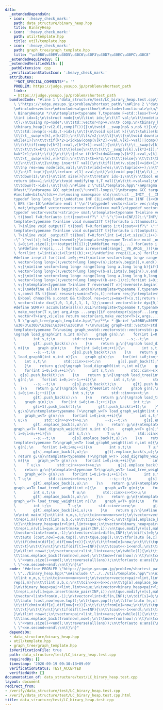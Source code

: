 ```yaml
---
data:
  _extendedDependsOn:
  - icon: ':heavy_check_mark:'
    path: data_structure/binary_heap.hpp
    title: BinaryHeap
  - icon: ':heavy_check_mark:'
    path: util/template.hpp
    title: util/template.hpp
  - icon: ':heavy_check_mark:'
    path: graph_tree/graph_template.hpp
    title: "\u30B0\u30E9\u30D5\u30C6\u30F3\u30D7\u30EC\u30FC\u30C8"
  _extendedRequiredBy: []
  _extendedVerifiedWith: []
  _pathExtension: cpp
  _verificationStatusIcon: ':heavy_check_mark:'
  attributes:
    '*NOT_SPECIAL_COMMENTS*': ''
    PROBLEM: https://judge.yosupo.jp/problem/shortest_path
    links:
    - https://judge.yosupo.jp/problem/shortest_path
  bundledCode: "#line 1 \"data_structure/test/LC_birary_heap.test.cpp\"\n#define PROBLEM\
    \ \"https://judge.yosupo.jp/problem/shortest_path\"\n#line 2 \"data_structure/binary_heap.hpp\"\
    \n#include<vector>\n#include<algorithm>\n#include<functional>\n\n/**\n * @brief\
    \ BinaryHeap\n */\n\ntemplate<typename T,typename F=std::less<T>>\nstruct binary_heap{\n\
    \tint idx=1;\n\tstruct node{\n\t\tint idx;\n\t\tT val;\n\t\tnode(int idx,T val):idx(idx),val(val){}\n\
    \t};\n\tusing np=node*;\n\tstd::vector<np>v;\n\tF comp;\n\tbinary_heap(F comp):v(2,0),comp(comp){}\n\
    \tbinary_heap():v(2,0),comp(F()){}\n\tvoid __swap(np& s,np& t){\n\t\tstd::swap(s,t);\n\
    \t\tstd::swap(s->idx,t->idx);\n\t}\n\tvoid up(int k){\n\t\twhile(k>1&&comp(v[k]->val,v[k/2]->val)){\n\
    \t\t\t__swap(v[k],v[k/2]);\n\t\t\tk/=2;\n\t\t}\n\t}\n\tvoid down(int k){\n\t\t\
    while(1){\n\t\t\tif(k*2+1<idx&&(comp(v[k*2]->val,v[k]->val)||comp(v[k*2+1]->val,v[k]->val))){\n\
    \t\t\t\tif(comp(v[k*2]->val,v[k*2+1]->val)){\n\t\t\t\t\t__swap(v[k],v[k*2]);\n\
    \t\t\t\t\tk=k*2;\n\t\t\t\t}else{\n\t\t\t\t\t__swap(v[k],v[k*2+1]);\n\t\t\t\t\t\
    k=k*2+1;\n\t\t\t\t}\n\t\t\t}else if(k*2<idx&&comp(v[k*2]->val,v[k]->val)){\n\t\
    \t\t\t__swap(v[k],v[k*2]);\n\t\t\t\tk=k*2;\n\t\t\t}else{\n\t\t\t\tbreak;\n\t\t\
    \t}\n\t\t}\n\t}\n\tnp insert(T val){\n\t\tif((int)v.size()<=idx+1)v.resize(v.size()*2,0);\n\
    \t\tnp res=new node(idx,val);\n\t\tv[idx]=res;\n\t\tup(idx++);\n\t\treturn res;\n\
    \t}\n\tT top(){\n\t\treturn v[1]->val;\n\t}\n\tvoid pop(){\n\t\t__swap(v[1],v[--idx]);\n\
    \t\tdown(1);\n\t}\n\tint size(){\n\t\treturn idx-1;\n\t}\n\tbool empty(){\n\t\t\
    return idx==1;\n\t}\n\tvoid modify(np t,T val){\n\t\tt->val=val;\n\t\tup(t->idx);\n\
    \t\tdown(t->idx);\n\t}\n};\n#line 2 \"util/template.hpp\"\n#pragma GCC optimize(\"\
    Ofast\")\n#pragma GCC optimize(\"unroll-loops\")\n#pragma GCC target(\"avx\")\n\
    #include<bits/stdc++.h>\nusing namespace std;\nstruct __INIT__{__INIT__(){cin.tie(0);ios::sync_with_stdio(false);cout<<fixed<<setprecision(15);}}__INIT__;\n\
    typedef long long lint;\n#define INF (1LL<<60)\n#define IINF (1<<30)\n#define\
    \ EPS (1e-10)\n#define endl ('\\n')\ntypedef vector<lint> vec;\ntypedef vector<vector<lint>>\
    \ mat;\ntypedef vector<vector<vector<lint>>> mat3;\ntypedef vector<string> svec;\n\
    typedef vector<vector<string>> smat;\ntemplate<typename T>inline void numout(T\
    \ t){bool f=0;for(auto i:t){cout<<(f?\" \":\"\")<<i<INF/2?i:\"INF\";f=1;}cout<<endl;}\n\
    template<typename T>inline void numout2(T t){for(auto i:t)numout(i);}\ntemplate<typename\
    \ T>inline void output(T t){bool f=0;for(auto i:t){cout<<(f?\" \":\"\")<<i;f=1;}cout<<endl;}\n\
    template<typename T>inline void output2(T t){for(auto i:t)output(i);}\ntemplate<typename\
    \ T>inline void _output(T t){bool f=0;for(lint i=0;i<t.size();i++){cout<<f?\"\"\
    :\" \"<<t[i];f=1;}cout<<endl;}\ntemplate<typename T>inline void _output2(T t){for(lint\
    \ i=0;i<t.size();i++)output(t[i]);}\n#define rep(i,...) for(auto i:range(__VA_ARGS__))\
    \ \n#define rrep(i,...) for(auto i:reversed(range(__VA_ARGS__)))\n#define repi(i,a,b)\
    \ for(lint i=lint(a);i<(lint)(b);++i)\n#define rrepi(i,a,b) for(lint i=lint(b)-1;i>=lint(a);--i)\n\
    #define irep(i) for(lint i=0;;++i)\ninline vector<long long> range(long long n){if(n<=0)return\
    \ vector<long long>();vector<long long>v(n);iota(v.begin(),v.end(),0LL);return\
    \ v;}\ninline vector<long long> range(long long a,long long b){if(b<=a)return\
    \ vector<long long>();vector<long long>v(b-a);iota(v.begin(),v.end(),a);return\
    \ v;}\ninline vector<long long> range(long long a,long long b,long long c){if((b-a+c-1)/c<=0)return\
    \ vector<long long>();vector<long long>v((b-a+c-1)/c);for(int i=0;i<(int)v.size();++i)v[i]=i?v[i-1]+c:a;return\
    \ v;}\ntemplate<typename T>inline T reversed(T v){reverse(v.begin(),v.end());return\
    \ v;}\n#define all(n) begin(n),end(n)\ntemplate<typename T,typename E>bool chmin(T&\
    \ s,const E& t){bool res=s>t;s=min<T>(s,t);return res;}\ntemplate<typename T,typename\
    \ E>bool chmax(T& s,const E& t){bool res=s<t;s=max<T>(s,t);return res;}\nconst\
    \ vector<lint> dx={1,0,-1,0,1,1,-1,-1};\nconst vector<lint> dy={0,1,0,-1,1,-1,1,-1};\n\
    #define SUM(v) accumulate(all(v),0LL)\ntemplate<typename T,typename ...Args>auto\
    \ make_vector(T x,int arg,Args ...args){if constexpr(sizeof...(args)==0)return\
    \ vector<T>(arg,x);else return vector(arg,make_vector<T>(x,args...));}\n#line\
    \ 5 \"graph_tree/graph_template.hpp\"\n/**\n * @brief \u30B0\u30E9\u30D5\u30C6\
    \u30F3\u30D7\u30EC\u30FC\u30C8\n */\n\nusing graph=std::vector<std::vector<int>>;\n\
    template<typename T>\nusing graph_w=std::vector<std::vector<std::pair<int,T>>>;\n\
    \ngraph load_graph(int n,int m){\n    graph g(n);\n    for(int i=0;i<m;++i){\n\
    \        int s,t;\n        std::cin>>s>>t;\n        --s;--t;\n        g[s].push_back(t);\n\
    \        g[t].push_back(s);\n    }\n    return g;\n}\ngraph load_digraph(int n,int\
    \ m){\n    graph g(n);\n    for(int i=0;i<m;++i){\n        int s,t;\n        std::cin>>s>>t;\n\
    \        --s;--t;\n        g[s].push_back(t);\n    }\n    return g;\n}\ngraph\
    \ load_graph0(int n,int m){\n    graph g(n);\n    for(int i=0;i<m;++i){\n    \
    \    int s,t;\n        std::cin>>s>>t;\n        g[s].push_back(t);\n        g[t].push_back(s);\n\
    \    }\n    return g;\n}\ngraph load_digraph0(int n,int m){\n    graph g(n);\n\
    \    for(int i=0;i<m;++i){\n        int s,t;\n        std::cin>>s>>t;\n      \
    \  g[s].push_back(t);\n    }\n    return g;\n}\ngraph load_tree(int n){\n    graph\
    \ g(n);\n    for(int i=0;i<n-1;++i){\n        int s,t;\n        std::cin>>s>>t;\n\
    \        --s;--t;\n        g[s].push_back(t);\n        g[t].push_back(s);\n  \
    \  }\n    return g;\n}\ngraph load_tree0(int n){\n    graph g(n);\n    for(int\
    \ i=0;i<n-1;++i){\n        int s,t;\n        std::cin>>s>>t;\n        g[s].push_back(t);\n\
    \        g[t].push_back(s);\n    }\n    return g;\n}\ngraph load_treep(int n){\n\
    \    graph g(n);\n    for(int i=0;i<n-1;++i){\n        int t;\n        std::cin>>t;\n\
    \        g[i+1].push_back(t);\n        g[t].push_back(i+1);\n    }\n    return\
    \ g;\n}\n\ntemplate<typename T>\ngraph_w<T> load_graph_weight(int n,int m){\n\
    \    graph_w<T> g(n);\n    for(int i=0;i<m;++i){\n        int s,t;\n        T\
    \ u;\n        std::cin>>s>>t>>u;\n        --s;--t;\n        g[s].emplace_back(t,u);\n\
    \        g[t].emplace_back(s,u);\n    }\n    return g;\n}\ntemplate<typename T>\n\
    graph_w<T> load_digraph_weight(int n,int m){\n    graph_w<T> g(n);\n    for(int\
    \ i=0;i<m;++i){\n        int s,t;\n        T u;\n        std::cin>>s>>t>>u;\n\
    \        --s;--t;\n        g[s].emplace_back(t,u);\n    }\n    return g;\n}\n\
    template<typename T>\ngraph_w<T> load_graph0_weight(int n,int m){\n    graph_w<T>\
    \ g(n);\n    for(int i=0;i<m;++i){\n        int s,t;\n        T u;\n        std::cin>>s>>t>>u;\n\
    \        g[s].emplace_back(t,u);\n        g[t].emplace_back(s,u);\n    }\n   \
    \ return g;\n}\ntemplate<typename T>\ngraph_w<T> load_digraph0_weight(int n,int\
    \ m){\n    graph_w<T> g(n);\n    for(int i=0;i<m;++i){\n        int s,t;\n   \
    \     T u;\n        std::cin>>s>>t>>u;\n        g[s].emplace_back(t,u);\n    }\n\
    \    return g;\n}\ntemplate<typename T>\ngraph_w<T> load_tree_weight(int n){\n\
    \    graph_w<T> g(n);\n    for(int i=0;i<n-1;++i){\n        int s,t;\n       \
    \ T u;\n        std::cin>>s>>t>>u;\n        --s;--t;\n        g[s].emplace_back(t,u);\n\
    \        g[t].emplace_back(s,u);\n    }\n    return g;\n}\ntemplate<typename T>\n\
    graph_w<T> load_tree0_weight(int n){\n    graph_w<T> g(n);\n    for(int i=0;i<n-1;++i){\n\
    \        int s,t;\n        T u;\n        std::cin>>s>>t>>u;\n        g[s].emplace_back(t,u);\n\
    \        g[t].emplace_back(s,u);\n    }\n    return g;\n}\ntemplate<typename T>\n\
    graph_w<T> load_treep_weight(int n){\n    graph_w<T> g(n);\n    for(int i=0;i<n-1;++i){\n\
    \        int t;\n        T u;\n        std::cin>>t>>u;\n        g[i+1].emplace_back(t,u);\n\
    \        g[t].emplace_back(i+1,u);\n    }\n    return g;\n}\n#line 4 \"data_structure/test/LC_birary_heap.test.cpp\"\
    \n\nint main(){\n\tlint n,m,s,t;\n\tcin>>n>>m>>s>>t;\n\tvector<vector<pair<lint,lint>>>g(n);\n\
    \trep(i,m){\n\t\tlint a,b,c;\n\t\tcin>>a>>b>>c;\n\t\tg[a].emplace_back(b,c);\n\
    \t}\n\tbinary_heap<pair<lint,lint>>que;\n\tvector<binary_heap<pair<lint,lint>>::np>v(n);\n\
    \trep(i,n)v[i]=que.insert(make_pair(INF,i));\n\tque.modify(v[s],make_pair(0,s));\n\
    \tvector<lint>from(n,-1);\n\tvector<lint>dif(n,INF);\n\tdif[s]=0;\n\twhile(!que.empty()){\n\
    \t\tauto [cost,now]=que.top();\n\t\tque.pop();\n\t\tfor(auto [e,c]:g[now]){\n\t\
    \t\tif(chmin(dif[e],dif[now]+c)){\n\t\t\t\tfrom[e]=now;\n\t\t\t\tque.modify(v[e],make_pair(dif[e],e));\n\
    \t\t\t}\n\t\t}\n\t}\n\tif(dif[t]==INF){\n\t\tcout<<-1<<endl;\n\t\treturn 0;\n\t\
    }\n\tlint now=t;\n\tvector<pair<lint,lint>>ans;\n\twhile(1){\n\t\tif(now==s)break;\n\
    \t\tans.emplace_back(from[now],now);\n\t\tnow=from[now];\n\t}\n\tcout<<dif[t]<<\"\
    \ \"<<ans.size()<<endl;\n\treverse(all(ans));\n\tfor(auto e:ans){\n\t\tcout<<e.first<<\"\
    \ \"<<e.second<<endl;\n\t}\n}\n"
  code: "#define PROBLEM \"https://judge.yosupo.jp/problem/shortest_path\"\n#include\
    \ \"../binary_heap.hpp\"\n#include \"../../util/template.hpp\"\n\nint main(){\n\
    \tlint n,m,s,t;\n\tcin>>n>>m>>s>>t;\n\tvector<vector<pair<lint,lint>>>g(n);\n\t\
    rep(i,m){\n\t\tlint a,b,c;\n\t\tcin>>a>>b>>c;\n\t\tg[a].emplace_back(b,c);\n\t\
    }\n\tbinary_heap<pair<lint,lint>>que;\n\tvector<binary_heap<pair<lint,lint>>::np>v(n);\n\
    \trep(i,n)v[i]=que.insert(make_pair(INF,i));\n\tque.modify(v[s],make_pair(0,s));\n\
    \tvector<lint>from(n,-1);\n\tvector<lint>dif(n,INF);\n\tdif[s]=0;\n\twhile(!que.empty()){\n\
    \t\tauto [cost,now]=que.top();\n\t\tque.pop();\n\t\tfor(auto [e,c]:g[now]){\n\t\
    \t\tif(chmin(dif[e],dif[now]+c)){\n\t\t\t\tfrom[e]=now;\n\t\t\t\tque.modify(v[e],make_pair(dif[e],e));\n\
    \t\t\t}\n\t\t}\n\t}\n\tif(dif[t]==INF){\n\t\tcout<<-1<<endl;\n\t\treturn 0;\n\t\
    }\n\tlint now=t;\n\tvector<pair<lint,lint>>ans;\n\twhile(1){\n\t\tif(now==s)break;\n\
    \t\tans.emplace_back(from[now],now);\n\t\tnow=from[now];\n\t}\n\tcout<<dif[t]<<\"\
    \ \"<<ans.size()<<endl;\n\treverse(all(ans));\n\tfor(auto e:ans){\n\t\tcout<<e.first<<\"\
    \ \"<<e.second<<endl;\n\t}\n}"
  dependsOn:
  - data_structure/binary_heap.hpp
  - util/template.hpp
  - graph_tree/graph_template.hpp
  isVerificationFile: true
  path: data_structure/test/LC_birary_heap.test.cpp
  requiredBy: []
  timestamp: '2020-09-19 09:30:13+09:00'
  verificationStatus: TEST_ACCEPTED
  verifiedWith: []
documentation_of: data_structure/test/LC_birary_heap.test.cpp
layout: document
redirect_from:
- /verify/data_structure/test/LC_birary_heap.test.cpp
- /verify/data_structure/test/LC_birary_heap.test.cpp.html
title: data_structure/test/LC_birary_heap.test.cpp
---
```

